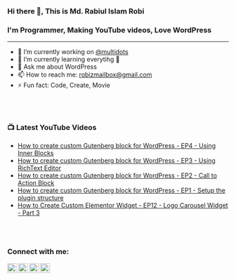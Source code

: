 ### Hi there 👋, This is Md. Rabiul Islam Robi

### I'm Programmer, Making YouTube videos, Love WordPress
---
- 🔭 I’m currently working on [@multidots](https://www.multidots.com/)
- 🌱 I’m currently learning everytihg 🤣
- 💬 Ask me about WordPress
- 📫 How to reach me: robizmailbox@gmail.com
- ⚡ Fun fact: Code, Create, Movie


<br />
<br />

### 📺 Latest YouTube Videos
<!-- YOUTUBE:START -->
- [How to create custom Gutenberg block for WordPress - EP4 - Using Inner Blocks](https://www.youtube.com/watch?v=08VFfZM2thU)
- [How to create custom Gutenberg block for WordPress - EP3 - Using RichText Editor](https://www.youtube.com/watch?v=nJjPzYCgKWo)
- [How to create custom Gutenberg block for WordPress - EP2 - Call to Action Block](https://www.youtube.com/watch?v=nCQBk1rDob8)
- [How to create custom Gutenberg block for WordPress - EP1 - Setup the plugin structure](https://www.youtube.com/watch?v=Jwb6chFdrvc)
- [How to Create Custom Elementor Widget - EP12 - Logo Carousel Widget - Part 3](https://www.youtube.com/watch?v=6f0GS-PqPVU)
<!-- YOUTUBE:END -->

<br />
<br />

### Connect with me:

[<img align="left" alt="robizshow | YouTube" width="22px" src="https://cdn.jsdelivr.net/npm/simple-icons@v3/icons/youtube.svg" />](https://www.youtube.com/robizshow)
[<img align="left" alt="robicse11127 | Twitter" width="22px" src="https://cdn.jsdelivr.net/npm/simple-icons@v3/icons/twitter.svg" />](https://twitter.com/robicse11127)
[<img align="left" alt="rabiulislamrobi | LinkedIn" width="22px" src="https://cdn.jsdelivr.net/npm/simple-icons@v3/icons/linkedin.svg" />](https://www.linkedin.com/in/rabiulislamrobi/)
[<img align="left" alt="robizstory | Facebook" width="22px" src="https://cdn.jsdelivr.net/npm/simple-icons@v3/icons/facebook.svg" />](https://www.facebook.com/robizstory)

